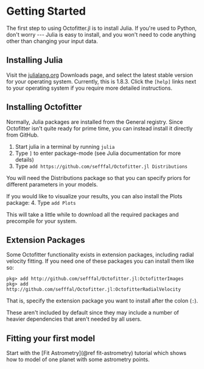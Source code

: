 # Getting Started

The first step to using Octofitter.jl is to install Julia. If you're used to Python, don't worry --- Julia is easy to install, and you won't need to code anything other than changing your input data.


## Installing Julia
Visit the [julialang.org](https://julialang.org/downloads/) Downloads page, and select the latest stable version for your operating system. Currently, this is 1.8.3. Click the `[help]` links next to your operating system if you require more detailed instructions.

## Installing Octofitter
Normally, Julia packages are installed from the General registry. Since Octofitter isn't quite ready for prime time, you can instead install it directly from GitHub.

1. Start julia in a terminal by running `julia`
2. Type `]` to enter package-mode (see Julia documentation for more details)
3. Type `add https://github.com/sefffal/Octofitter.jl Distributions`

You will need the Distributions package so that you can specify priors for different parameters in your models.

If you would like to visualize your results, you can also install the Plots package:
4. Type `add Plots`

This will take a little while to download all the required packages and precompile for your system.

## Extension Packages
Some Octofitter functionality exists in extension packages, including radial velocity fitting.
If you need one of these packages you can install them like so:
```
pkg> add http://github.com/sefffal/Octofitter.jl:OctofitterImages
pkg> add http://github.com/sefffal/Octofitter.jl:OctofitterRadialVelocity
```
That is, specify the extension package you want to install after the colon (`:`).

These aren't included by default since they may include a number of heavier dependencies that aren't needed by all users.

## Fitting your first model
Start with the [Fit Astrometry](@ref fit-astrometry) tutorial which shows how to model of one planet with some astrometry points.
